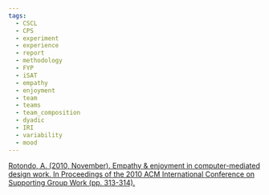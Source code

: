 ```yaml
---
tags:
  - CSCL
  - CPS
  - experiment
  - experience
  - report
  - methodology
  - FYP
  - iSAT
  - empathy
  - enjoyment
  - team
  - teams
  - team_composition
  - dyadic
  - IRI
  - variability
  - mood
---
```


[Rotondo, A. (2010, November). Empathy & enjoyment in computer-mediated design work. In Proceedings of the 2010 ACM International Conference on Supporting Group Work (pp. 313-314).](https://dl.acm.org/doi/pdf/10.1145/1880071.1880126?casa_token=steX7TTV3FkAAAAA:Ypo8XPSVZimhZdxvtISmIha7TMnEG_knTNFFOGuiUzT9HkE-XippNmIypJSWCt57Bqd6JLfXqwE-)